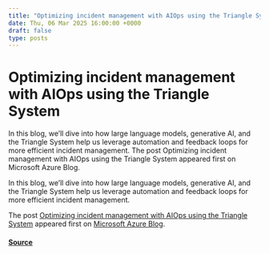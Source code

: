 ```yaml
---
title: "Optimizing incident management with AIOps using the Triangle System"
date: Thu, 06 Mar 2025 16:00:00 +0000
draft: false
type: posts
---
```

# Optimizing incident management with AIOps using the Triangle System





In this blog, we’ll dive into how large language models, generative AI, and the Triangle System help us leverage automation and feedback loops for more efficient incident management. The post Optimizing incident management with AIOps using the Triangle System appeared first on Microsoft Azure Blog. 

In this blog, we’ll dive into how large language models, generative AI, and the Triangle System help us leverage automation and feedback loops for more efficient incident management.

The post [Optimizing incident management with AIOps using the Triangle System](https://azure.microsoft.com/en-us/blog/optimizing-incident-management-with-aiops-using-the-triangle-system/) appeared first on [Microsoft Azure Blog](https://azure.microsoft.com/en-us/blog).

#### [Source](https://azure.microsoft.com/en-us/blog/optimizing-incident-management-with-aiops-using-the-triangle-system/)

